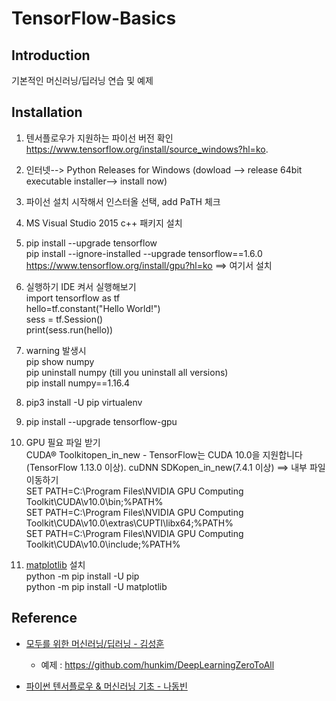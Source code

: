 # TensorFlow-Basics



## Introduction
기본적인 머신러닝/딥러닝 연습 및 예제

## Installation
1. 텐서플로우가 지원하는 파이선 버전 확인 <br>
https://www.tensorflow.org/install/source_windows?hl=ko.

2. 인터넷--> Python Releases for Windows
(dowload --> release 64bit executable installer--> install now)

3. 파이선 설치 시작해서 인스터올 선택, add PaTH 체크

4. MS Visual Studio 2015 c++ 패키지 설치

5. pip install --upgrade tensorflow <br>
pip install --ignore-installed --upgrade tensorflow==1.6.0 <br>
https://www.tensorflow.org/install/gpu?hl=ko ==> 여기서 설치 

6. 실행하기 IDE 켜서 실행해보기<br>
import tensorflow as tf  <br>
hello=tf.constant("Hello World!") <br>
sess = tf.Session() <br>
print(sess.run(hello)) <br>

7. warning 발생시 <br>
pip show numpy <br>
pip uninstall numpy (till you uninstall all versions) <br>
pip install numpy==1.16.4 <br>

8. pip3 install -U pip virtualenv

9. pip install --upgrade tensorflow-gpu

10. GPU 필요 파일 받기 <br>
CUDA® Toolkitopen_in_new - TensorFlow는 CUDA 10.0을 지원합니다(TensorFlow 1.13.0 이상). 
cuDNN SDKopen_in_new(7.4.1 이상) ==> 내부 파일 이동하기 <br>
SET PATH=C:\Program Files\NVIDIA GPU Computing Toolkit\CUDA\v10.0\bin;%PATH% <br>
SET PATH=C:\Program Files\NVIDIA GPU Computing Toolkit\CUDA\v10.0\extras\CUPTI\libx64;%PATH% <br>
SET PATH=C:\Program Files\NVIDIA GPU Computing Toolkit\CUDA\v10.0\include;%PATH% <br>

11. [matplotlib](https://matplotlib.org/) 설치 <br>
python -m pip install -U pip <br>
python -m pip install -U matplotlib <br>

## Reference
* [모두를 위한 머신러닝/딥러닝 - 김성훈](http://hunkim.github.io/ml/)
  * 예제 : https://github.com/hunkim/DeepLearningZeroToAll

* [파이썬 텐서플로우 & 머신러닝 기초 - 나동빈](https://www.youtube.com/watch?v=qxUD7fOseBQ&list=PLRx0vPvlEmdAbnmLH9yh03cw9UQU_o7PO)

